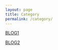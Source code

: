```yaml
---
layout: page
title: Category
permalink: /category/
---
```


<a href="https://captwk5.github.io/">BLOG1</a>

<div class="container">
  <a href="https://captwk5.github.io/">BLOG2</a>
</div>